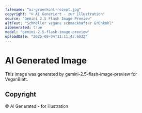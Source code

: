 ```yaml
---
filename: "ai-gruenkohl-rezept.jpg"
copyright: "© AI Generiert - zur Illustration"
source: "Gemini 2.5 Flash Image Preview"
altText: "Schneller vegane schmackhafter Grünkohl"
aiGenerated: true
model: "gemini-2.5-flash-image-preview"
uploadDate: "2025-09-04T11:11:43.603Z"
---
```


# AI Generated Image

This image was generated by gemini-2.5-flash-image-preview for VeganBlatt.

## Copyright
© AI Generated - for illustration
